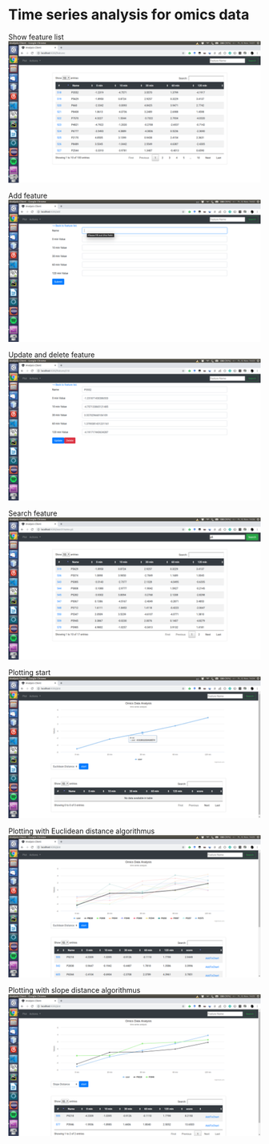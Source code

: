 # Time series analysis for omics data
Show feature list
![image](https://github.com/xlinxlin/OmicsDataTimeSeriesAnalysis/blob/master/image/show_feature_list.png)

Add feature
![image](https://github.com/xlinxlin/OmicsDataTimeSeriesAnalysis/blob/master/image/add_feature.png)

Update and delete feature
![image](https://github.com/xlinxlin/OmicsDataTimeSeriesAnalysis/blob/master/image/update_delete_feature.png)

Search feature
![image](https://github.com/xlinxlin/OmicsDataTimeSeriesAnalysis/blob/master/image/search.png)

Plotting start
![image](https://github.com/xlinxlin/OmicsDataTimeSeriesAnalysis/blob/master/image/plotting_start.png)

Plotting with Euclidean distance algorithmus
![image](https://github.com/xlinxlin/OmicsDataTimeSeriesAnalysis/blob/master/image/plotting_ed_algo.png)

Plotting with slope distance algorithmus
![image](https://github.com/xlinxlin/OmicsDataTimeSeriesAnalysis/blob/master/image/plotting_sd_algo.png)
